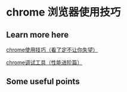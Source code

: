 # chrome 浏览器使用技巧

## Learn more here

[chrome使用技巧（看了定不让你失望）](http://www.cnblogs.com/liyunhua/p/4544738.html)

[chrome调试工具（性能进阶篇）](http://www.cnblogs.com/constantince/p/4607497.html)

## Some useful points
